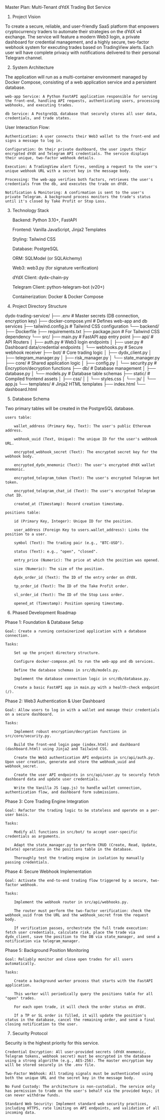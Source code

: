 Master Plan: Multi-Tenant dYdX Trading Bot Service

1. Project Vision

To create a secure, reliable, and user-friendly SaaS platform that empowers cryptocurrency traders to automate their strategies on the dYdX v4 exchange. The service will feature a modern Web3 login, a private dashboard for credential management, and a highly secure, two-factor webhook system for executing trades based on TradingView alerts. Each user will have complete privacy with notifications delivered to their personal Telegram channel.

2. System Architecture

The application will run as a multi-container environment managed by Docker Compose, consisting of a web application service and a persistent database.

    web-app Service: A Python FastAPI application responsible for serving the front-end, handling API requests, authenticating users, processing webhooks, and executing trades.

    db Service: A PostgreSQL database that securely stores all user data, credentials, and trade states.

User Interaction Flow:

    Authentication: A user connects their Web3 wallet to the front-end and signs a message to log in.

    Configuration: On their private dashboard, the user inputs their encrypted dYdX and Telegram API credentials. The service displays their unique, two-factor webhook details.

    Execution: A TradingView alert fires, sending a request to the user's unique webhook URL with a secret key in the message body.

    Processing: The web-app verifies both factors, retrieves the user's credentials from the db, and executes the trade on dYdX.

    Notification & Monitoring: A confirmation is sent to the user's private Telegram. A background process monitors the trade's status until it's closed by Take Profit or Stop Loss.

3. Technology Stack

    Backend: Python 3.10+, FastAPI

    Frontend: Vanilla JavaScript, Jinja2 Templates

    Styling: Tailwind CSS

    Database: PostgreSQL

    ORM: SQLModel (or SQLAlchemy)

    Web3: web3.py (for signature verification)

    dYdX Client: dydx-chain-py

    Telegram Client: python-telegram-bot (v20+)

    Containerization: Docker & Docker Compose

4. Project Directory Structure

dydx-trading-service/
├── .env                  # Master secrets (DB connection, encryption key)
├── docker-compose.yml    # Defines web-app and db services
├── tailwind.config.js      # Tailwind CSS configuration
└── backend/
    ├── Dockerfile
    ├── requirements.txt
    ├── package.json          # For Tailwind CSS dependency
    └── src/
        ├── main.py           # FastAPI app entry point
        ├── api/              # API Routers
        │   ├── auth.py       # Web3 login endpoints
        │   ├── user.py       # Dashboard data/credential endpoints
        │   └── webhooks.py   # Secure webhook receiver
        ├── bot/              # Core trading logic
        │   ├── dydx_client.py
        │   ├── telegram_manager.py
        │   ├── risk_manager.py
        │   └── state_manager.py
        ├── core/             # Shared application logic
        │   ├── config.py
        │   └── security.py     # Encryption/decryption functions
        ├── db/               # Database management
        │   ├── database.py
        │   └── models.py     # Database table schemas
        ├── static/           # Compiled frontend assets
        │   ├── css/
        │   │   └── styles.css
        │   └── js/
        │       └── app.js
        └── templates/        # Jinja2 HTML templates
            ├── index.html
            └── dashboard.html

5. Database Schema

Two primary tables will be created in the PostgreSQL database.

    users table:

        wallet_address (Primary Key, Text): The user's public Ethereum address.

        webhook_uuid (Text, Unique): The unique ID for the user's webhook URL.

        encrypted_webhook_secret (Text): The encrypted secret key for the webhook body.

        encrypted_dydx_mnemonic (Text): The user's encrypted dYdX wallet mnemonic.

        encrypted_telegram_token (Text): The user's encrypted Telegram bot token.

        encrypted_telegram_chat_id (Text): The user's encrypted Telegram chat ID.

        created_at (Timestamp): Record creation timestamp.

    positions table:

        id (Primary Key, Integer): Unique ID for the position.

        user_address (Foreign Key to users.wallet_address): Links the position to a user.

        symbol (Text): The trading pair (e.g., "BTC-USD").

        status (Text): e.g., "open", "closed".

        entry_price (Numeric): The price at which the position was opened.

        size (Numeric): The size of the position.

        dydx_order_id (Text): The ID of the entry order on dYdX.

        tp_order_id (Text): The ID of the Take Profit order.

        sl_order_id (Text): The ID of the Stop Loss order.

        opened_at (Timestamp): Position opening timestamp.

6. Phased Development Roadmap

Phase 1: Foundation & Database Setup

    Goal: Create a running containerized application with a database connection.

    Tasks:

        Set up the project directory structure.

        Configure docker-compose.yml to run the web-app and db services.

        Define the database schemas in src/db/models.py.

        Implement the database connection logic in src/db/database.py.

        Create a basic FastAPI app in main.py with a health-check endpoint (/).

Phase 2: Web3 Authentication & User Dashboard

    Goal: Allow users to log in with a wallet and manage their credentials on a secure dashboard.

    Tasks:

        Implement robust encryption/decryption functions in src/core/security.py.

        Build the front-end login page (index.html) and dashboard (dashboard.html) using Jinja2 and Tailwind CSS.

        Create the Web3 authentication API endpoints in src/api/auth.py. Upon user creation, generate and store the webhook_uuid and webhook_secret.

        Create the user API endpoints in src/api/user.py to securely fetch dashboard data and update user credentials.

        Write the Vanilla JS (app.js) to handle wallet connection, authentication flow, and dashboard form submissions.

Phase 3: Core Trading Engine Integration

    Goal: Refactor the trading logic to be stateless and operate on a per-user basis.

    Tasks:

        Modify all functions in src/bot/ to accept user-specific credentials as arguments.

        Adapt the state_manager.py to perform CRUD (Create, Read, Update, Delete) operations on the positions table in the database.

        Thoroughly test the trading engine in isolation by manually passing credentials.

Phase 4: Secure Webhook Implementation

    Goal: Activate the end-to-end trading flow triggered by a secure, two-factor webhook.

    Tasks:

        Implement the webhook router in src/api/webhooks.py.

        The router must perform the two-factor verification: check the webhook_uuid from the URL and the webhook_secret from the request body.

        If verification passes, orchestrate the full trade execution: fetch user credentials, calculate risk, place the trade via dydx_client, save the position to the DB via state_manager, and send a notification via telegram_manager.

Phase 5: Background Position Monitoring

    Goal: Reliably monitor and close open trades for all users automatically.

    Tasks:

        Create a background worker process that starts with the FastAPI application.

        This worker will periodically query the positions table for all "open" trades.

        For each open trade, it will check the order status on dYdX.

        If a TP or SL order is filled, it will update the position's status in the database, cancel the remaining order, and send a final closing notification to the user.

7. Security Protocol

Security is the highest priority for this service.

    Credential Encryption: All user-provided secrets (dYdX mnemonic, Telegram tokens, webhook secret) must be encrypted in the database using a strong algorithm (e.g., AES-256). The master encryption key will be stored securely in the .env file.

    Two-Factor Webhook: All trading signals must be authenticated using both the unique URL and the secret key in the message body.

    No Fund Custody: The architecture is non-custodial. The service only has permission to trade on the user's behalf via the provided keys; it can never withdraw funds.

    Standard Web Security: Implement standard web security practices, including HTTPS, rate limiting on API endpoints, and validation of all incoming data.